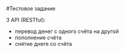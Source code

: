 #Тестовое задание

3 API (RESTful):
- перевод денег с одного счёта на другой
- пополнение счёта
- снятие днеге со счёта